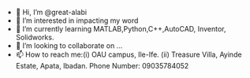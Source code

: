 - 👋 Hi, I’m @great-alabi
- 👀 I’m interested in impacting my word
- 🌱 I’m currently learning MATLAB,Python,C++,AutoCAD, Inventor, Solidworks.
- 💞️ I’m looking to collaborate on ...
- 📫 How to reach me:(i) OAU campus, Ile-Ife.
(ii) Treasure Villa, Ayinde Estate, Apata, Ibadan.
Phone Number: 09035784052

<!---
great-alabi/great-alabi is a ✨ special ✨ repository because its `README.md` (this file) appears on your GitHub profile.
You can click the Preview link to take a look at your changes.
--->
